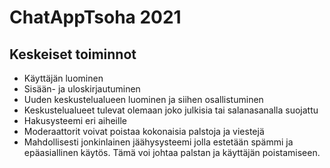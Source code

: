 # ChatAppTsoha 2021

## Keskeiset toiminnot

* Käyttäjän luominen
* Sisään- ja uloskirjautuminen
* Uuden keskustelualueen luominen ja siihen osallistuminen 
* Keskustelualueet tulevat olemaan joko julkisia tai salanasanalla suojattu
* Hakusysteemi eri aiheille
* Moderaattorit voivat poistaa kokonaisia palstoja ja viestejä
* Mahdollisesti jonkinlainen jäähysysteemi jolla estetään spämmi ja epäasiallinen käytös. Tämä voi johtaa palstan ja käyttäjän poistamiseen.
 
